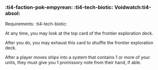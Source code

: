 ### :ti4-faction-pok-empyrean: :ti4-tech-biotic: **Voidwatch**:ti4-absol:

Requirements: :ti4-tech-biotic:

At any time, you may look at the top card of the frontier exploration deck.

After you do, you may exhaust this card to shuffle the frontier exploration deck.

After a player moves ships into a system that contains 1 or more of your units, they must give you 1 promissory note from their hand, if able.
